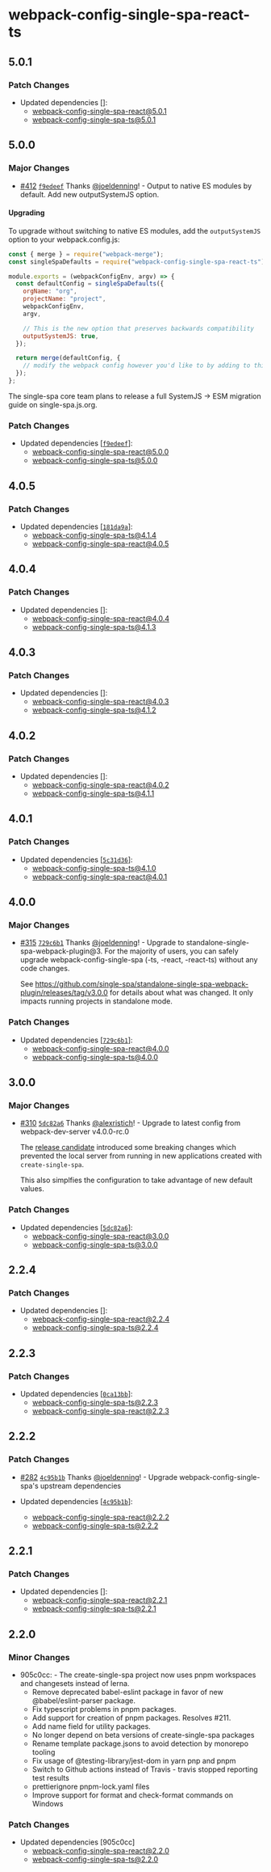# webpack-config-single-spa-react-ts

## 5.0.1

### Patch Changes

- Updated dependencies []:
  - webpack-config-single-spa-react@5.0.1
  - webpack-config-single-spa-ts@5.0.1

## 5.0.0

### Major Changes

- [#412](https://github.com/single-spa/create-single-spa/pull/412) [`f9edeef`](https://github.com/single-spa/create-single-spa/commit/f9edeef57e5230df78efe7deaea2dec159db89a3) Thanks [@joeldenning](https://github.com/joeldenning)! - Output to native ES modules by default. Add new outputSystemJS option.

#### Upgrading

To upgrade without switching to native ES modules, add the `outputSystemJS` option to your webpack.config.js:

```js
const { merge } = require("webpack-merge");
const singleSpaDefaults = require("webpack-config-single-spa-react-ts");

module.exports = (webpackConfigEnv, argv) => {
  const defaultConfig = singleSpaDefaults({
    orgName: "org",
    projectName: "project",
    webpackConfigEnv,
    argv,

    // This is the new option that preserves backwards compatibility
    outputSystemJS: true,
  });

  return merge(defaultConfig, {
    // modify the webpack config however you'd like to by adding to this object
  });
};
```

The single-spa core team plans to release a full SystemJS -> ESM migration guide on single-spa.js.org.

### Patch Changes

- Updated dependencies [[`f9edeef`](https://github.com/single-spa/create-single-spa/commit/f9edeef57e5230df78efe7deaea2dec159db89a3)]:
  - webpack-config-single-spa-react@5.0.0
  - webpack-config-single-spa-ts@5.0.0

## 4.0.5

### Patch Changes

- Updated dependencies [[`181da9a`](https://github.com/single-spa/create-single-spa/commit/181da9a5aecd7a9b8fc99dbb965d106d7b74b3de)]:
  - webpack-config-single-spa-ts@4.1.4
  - webpack-config-single-spa-react@4.0.5

## 4.0.4

### Patch Changes

- Updated dependencies []:
  - webpack-config-single-spa-react@4.0.4
  - webpack-config-single-spa-ts@4.1.3

## 4.0.3

### Patch Changes

- Updated dependencies []:
  - webpack-config-single-spa-react@4.0.3
  - webpack-config-single-spa-ts@4.1.2

## 4.0.2

### Patch Changes

- Updated dependencies []:
  - webpack-config-single-spa-react@4.0.2
  - webpack-config-single-spa-ts@4.1.1

## 4.0.1

### Patch Changes

- Updated dependencies [[`5c31d36`](https://github.com/single-spa/create-single-spa/commit/5c31d3639e8663be97e435366615f7553341d453)]:
  - webpack-config-single-spa-ts@4.1.0
  - webpack-config-single-spa-react@4.0.1

## 4.0.0

### Major Changes

- [#315](https://github.com/single-spa/create-single-spa/pull/315) [`729c6b1`](https://github.com/single-spa/create-single-spa/commit/729c6b1b537457fe8ec801b40c86c9eb7fb0fa84) Thanks [@joeldenning](https://github.com/joeldenning)! - Upgrade to standalone-single-spa-webpack-plugin@3. For the majority of users, you can safely upgrade webpack-config-single-spa (-ts, -react, -react-ts) without any code changes.

  See https://github.com/single-spa/standalone-single-spa-webpack-plugin/releases/tag/v3.0.0 for details about what was changed. It only impacts running projects in standalone mode.

### Patch Changes

- Updated dependencies [[`729c6b1`](https://github.com/single-spa/create-single-spa/commit/729c6b1b537457fe8ec801b40c86c9eb7fb0fa84)]:
  - webpack-config-single-spa-react@4.0.0
  - webpack-config-single-spa-ts@4.0.0

## 3.0.0

### Major Changes

- [#310](https://github.com/single-spa/create-single-spa/pull/310) [`5dc82a6`](https://github.com/single-spa/create-single-spa/commit/5dc82a6ce97a72a53dc2533fe45d2f02504be4e9) Thanks [@alexristich](https://github.com/alexristich)! - Upgrade to latest config from webpack-dev-server v4.0.0-rc.0

  The [release candidate](https://github.com/webpack/webpack-dev-server/releases/tag/v4.0.0-rc.0) introduced some breaking changes which prevented the local server from running in new applications created with `create-single-spa`.

  This also simplfies the configuration to take advantage of new default values.

### Patch Changes

- Updated dependencies [[`5dc82a6`](https://github.com/single-spa/create-single-spa/commit/5dc82a6ce97a72a53dc2533fe45d2f02504be4e9)]:
  - webpack-config-single-spa-react@3.0.0
  - webpack-config-single-spa-ts@3.0.0

## 2.2.4

### Patch Changes

- Updated dependencies []:
  - webpack-config-single-spa-react@2.2.4
  - webpack-config-single-spa-ts@2.2.4

## 2.2.3

### Patch Changes

- Updated dependencies [[`0ca13bb`](https://github.com/single-spa/create-single-spa/commit/0ca13bb8de64b2329bae04f7bf92b1e9fcb5c47a)]:
  - webpack-config-single-spa-ts@2.2.3
  - webpack-config-single-spa-react@2.2.3

## 2.2.2

### Patch Changes

- [#282](https://github.com/single-spa/create-single-spa/pull/282) [`4c95b1b`](https://github.com/single-spa/create-single-spa/commit/4c95b1b97acd7ee42965ea853d1bd8dce239c017) Thanks [@joeldenning](https://github.com/joeldenning)! - Upgrade webpack-config-single-spa's upstream dependencies

- Updated dependencies [[`4c95b1b`](https://github.com/single-spa/create-single-spa/commit/4c95b1b97acd7ee42965ea853d1bd8dce239c017)]:
  - webpack-config-single-spa-react@2.2.2
  - webpack-config-single-spa-ts@2.2.2

## 2.2.1

### Patch Changes

- Updated dependencies []:
  - webpack-config-single-spa-react@2.2.1
  - webpack-config-single-spa-ts@2.2.1

## 2.2.0

### Minor Changes

- 905c0cc: - The create-single-spa project now uses pnpm workspaces and changesets instead of lerna.
  - Remove deprecated babel-eslint package in favor of new @babel/eslint-parser package.
  - Fix typescript problems in pnpm packages.
  - Add support for creation of pnpm packages. Resolves #211.
  - Add name field for utility packages.
  - No longer depend on beta versions of create-single-spa packages
  - Rename template package.jsons to avoid detection by monorepo tooling
  - Fix usage of @testing-library/jest-dom in yarn pnp and pnpm
  - Switch to Github actions instead of Travis - travis stopped reporting test results
  - prettierignore pnpm-lock.yaml files
  - Improve support for format and check-format commands on Windows

### Patch Changes

- Updated dependencies [905c0cc]
  - webpack-config-single-spa-react@2.2.0
  - webpack-config-single-spa-ts@2.2.0
